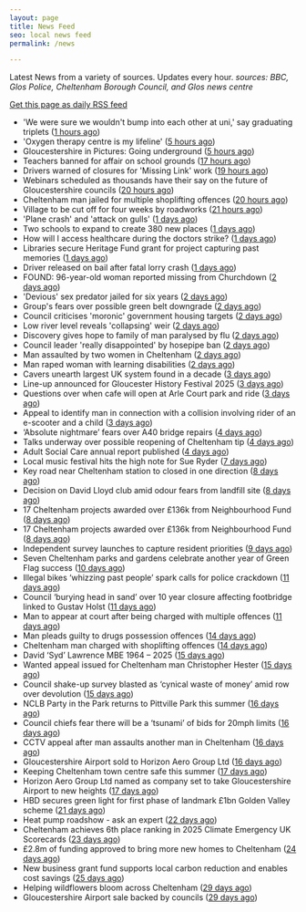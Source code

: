 ```yaml
---
layout: page
title: News Feed
seo: local news feed
permalink: /news

---
```


Latest News from a variety of sources. Updates every hour.
_sources: BBC, Glos Police, Cheltenham Borough Council, and Glos news centre_

[Get this page as daily RSS feed](/daily.rss)

<!-- news_marker starts -->
- 'We were sure we wouldn't bump into each other at uni,' say graduating triplets ([1 hours ago](https://www.bbc.com/news/articles/ce83de99y85o))
- 'Oxygen therapy centre is my lifeline' ([5 hours ago](https://www.bbc.com/news/articles/cwyqy84r22wo))
- Gloucestershire in Pictures: Going underground ([5 hours ago](https://www.bbc.com/news/articles/cvg12j0n75xo))
- Teachers banned for affair on school grounds ([17 hours ago](https://www.bbc.com/news/articles/cx2n2wn6p7zo))
- Drivers warned of closures for 'Missing Link' work ([19 hours ago](https://www.bbc.com/news/articles/c0m8dxkjz3eo))
- Webinars scheduled as thousands have their say on the future of Gloucestershire councils ([20 hours ago](https://gloucesternewscentre.co.uk/webinars-scheduled-as-thousands-have-their-say-on-the-future-of-gloucestershire-councils/))
- Cheltenham man jailed for multiple shoplifting offences ([20 hours ago](https://gloucesternewscentre.co.uk/cheltenham-man-jailed-for-multiple-shoplifting-offences/))
- Village to be cut off for four weeks by roadworks ([21 hours ago](https://www.bbc.com/news/articles/c9w19qy91ewo))
- 'Plane crash' and 'attack on gulls' ([1 days ago](https://www.bbc.com/news/articles/cq8z8wj4yzgo))
- Two schools to expand to create 380 new places ([1 days ago](https://www.bbc.com/news/articles/cp3k356p5d7o))
- How will I access healthcare during the doctors strike? ([1 days ago](https://www.bbc.com/news/articles/cgq7qy232n3o))
- Libraries secure Heritage Fund grant for project capturing past memories ([1 days ago](https://gloucesternewscentre.co.uk/libraries-secure-heritage-fund-grant-for-project-capturing-past-memories/))
- Driver released on bail after fatal lorry crash ([1 days ago](https://www.bbc.com/news/articles/cwye4lnelp9o))
- FOUND: 96-year-old woman reported missing from Churchdown ([2 days ago](https://gloucesternewscentre.co.uk/search-for-96-year-old-woman-reported-missing-from-churchdown/))
- 'Devious' sex predator jailed for six years ([2 days ago](https://www.bbc.com/news/articles/czjkj7z44m4o))
- Group's fears over possible green belt downgrade ([2 days ago](https://www.bbc.com/news/articles/c07dr2jzglxo))
- Council criticises 'moronic' government housing targets ([2 days ago](https://www.bbc.com/news/articles/clym44deznlo))
- Low river level reveals 'collapsing' weir ([2 days ago](https://www.bbc.com/news/articles/czey4778n40o))
- Discovery gives hope to family of man paralysed by flu ([2 days ago](https://www.bbc.com/news/articles/cx23z44j3vro))
- Council leader 'really disappointed' by hosepipe ban ([2 days ago](https://www.bbc.com/news/articles/c7842vg3g5mo))
- Man assaulted by two women in Cheltenham ([2 days ago](https://gloucesternewscentre.co.uk/man-assaulted-by-two-women-in-cheltenham/))
- Man raped woman with learning disabilities ([2 days ago](https://www.bbc.com/news/articles/cly8exye0qpo))
- Cavers unearth largest UK system found in a decade ([3 days ago](https://www.bbc.com/news/articles/cz6g4eg41wlo))
- Line-up announced for Gloucester History Festival 2025 ([3 days ago](https://gloucesternewscentre.co.uk/line-up-announced-for-gloucester-history-festival-2025/))
- Questions over when cafe will open at Arle Court park and ride ([3 days ago](https://gloucesternewscentre.co.uk/questions-over-when-cafe-will-open-at-arle-court-park-and-ride/))
- Appeal to identify man in connection with a collision involving rider of an e-scooter and a child ([3 days ago](https://gloucesternewscentre.co.uk/appeal-to-identify-man-in-connection-with-a-collision-involving-rider-of-an-e-scooter-and-a-child/))
- ‘Absolute nightmare’ fears over A40 bridge repairs ([4 days ago](https://gloucesternewscentre.co.uk/absolute-nightmare-fears-over-a40-bridge-repairs/))
- Talks underway over possible reopening of Cheltenham tip ([4 days ago](https://gloucesternewscentre.co.uk/talks-underway-over-possible-reopening-of-cheltenham-tip/))
- Adult Social Care annual report published ([4 days ago](https://gloucesternewscentre.co.uk/adult-social-care-annual-report-published/))
- Local music festival hits the high note for Sue Ryder ([7 days ago](https://gloucesternewscentre.co.uk/local-music-festival-hits-the-high-note-for-sue-ryder/))
- Key road near Cheltenham station to closed in one direction ([8 days ago](https://gloucesternewscentre.co.uk/key-road-near-cheltenham-station-to-closed-in-one-direction/))
- Decision on David Lloyd club amid odour fears from landfill site ([8 days ago](https://gloucesternewscentre.co.uk/decision-on-david-lloyd-club-amid-odour-fears-from-landfill-site/))
- 17 Cheltenham projects awarded over £136k from Neighbourhood Fund ([8 days ago](https://gloucesternewscentre.co.uk/17-cheltenham-projects-awarded-over-136k-from-neighbourhood-fund/))
- 17 Cheltenham projects awarded over £136k from Neighbourhood Fund ([8 days ago](https://www.cheltenham.gov.uk/news/article/3036/17_cheltenham_projects_awarded_over_136k_from_neighbourhood_fund))
- Independent survey launches to capture resident priorities ([9 days ago](https://www.cheltenham.gov.uk/news/article/3035/independent_survey_launches_to_capture_resident_priorities))
- Seven Cheltenham parks and gardens celebrate another year of Green Flag success ([10 days ago](https://www.cheltenham.gov.uk/news/article/3034/seven_cheltenham_parks_and_gardens_celebrate_another_year_of_green_flag_success))
- Illegal bikes ‘whizzing past people’ spark calls for police crackdown ([11 days ago](https://gloucesternewscentre.co.uk/illegal-bikes-whizzing-past-people-spark-calls-for-police-crackdown/))
- Council ‘burying head in sand’ over 10 year closure affecting footbridge linked to Gustav Holst ([11 days ago](https://gloucesternewscentre.co.uk/council-burying-head-in-sand-over-10-year-closure-affecting-footbridge-linked-to-gustav-holst/))
- Man to appear at court after being charged with multiple offences ([11 days ago](https://gloucesternewscentre.co.uk/man-to-appear-at-court-after-being-charged-with-multiple-offences/))
- Man pleads guilty to drugs possession offences ([14 days ago](https://gloucesternewscentre.co.uk/man-pleads-guilty-to-drugs-possession-offences/))
- Cheltenham man charged with shoplifting offences ([14 days ago](https://gloucesternewscentre.co.uk/cheltenham-man-charged-with-shoplifting-offences/))
- David ‘Syd’ Lawrence MBE 1964 – 2025 ([15 days ago](https://www.bbc.co.uk/sounds/play/p0lpkk2r))
- Wanted appeal issued for Cheltenham man Christopher Hester ([15 days ago](https://gloucesternewscentre.co.uk/wanted-appeal-issued-for-cheltenham-man-christopher-hester/))
- Council shake-up survey blasted as ‘cynical waste of money’ amid row over devolution ([15 days ago](https://gloucesternewscentre.co.uk/council-shake-up-survey-blasted-as-cynical-waste-of-money-amid-row-over-devolution/))
- NCLB Party in the Park returns to Pittville Park this summer ([16 days ago](https://www.cheltenham.gov.uk/news/article/3033/nclb_party_in_the_park_returns_to_pittville_park_this_summer))
- Council chiefs fear there will be a ‘tsunami’ of bids for 20mph limits ([16 days ago](https://gloucesternewscentre.co.uk/council-chiefs-fear-there-will-be-a-tsunami-of-bids-for-20mph-limits/))
- CCTV appeal after man assaults another man in Cheltenham ([16 days ago](https://gloucesternewscentre.co.uk/cctv-appeal-after-man-assaults-another-man-in-cheltenham/))
- Gloucestershire Airport sold to Horizon Aero Group Ltd ([16 days ago](https://gloucesternewscentre.co.uk/gloucestershire-airport-sold-to-horizon-aero-group-ltd/))
- Keeping Cheltenham town centre safe this summer ([17 days ago](https://www.cheltenham.gov.uk/news/article/3032/keeping_cheltenham_town_centre_safe_this_summer))
- Horizon Aero Group Ltd named as company set to take Gloucestershire Airport to new heights ([17 days ago](https://www.cheltenham.gov.uk/news/article/3031/horizon_aero_group_ltd_named_as_company_set_to_take_gloucestershire_airport_to_new_heights))
- HBD secures green light for first phase of landmark £1bn Golden Valley scheme ([21 days ago](https://www.cheltenham.gov.uk/news/article/3030/hbd_secures_green_light_for_first_phase_of_landmark_1bn_golden_valley_scheme))
- Heat pump roadshow - ask an expert ([22 days ago](https://www.cheltenham.gov.uk/news/article/3029/heat_pump_roadshow_-_ask_an_expert))
- Cheltenham achieves 6th place ranking in 2025 Climate Emergency UK Scorecards ([23 days ago](https://www.cheltenham.gov.uk/news/article/3028/cheltenham_achieves_6th_place_ranking_in_2025_climate_emergency_uk_scorecards))
- £2.8m of funding approved to bring more new homes to Cheltenham ([24 days ago](https://www.cheltenham.gov.uk/news/article/3027/28m_of_funding_approved_to_bring_more_new_homes_to_cheltenham))
- New business grant fund supports local carbon reduction and enables cost savings ([25 days ago](https://www.cheltenham.gov.uk/news/article/3026/new_business_grant_fund_supports_local_carbon_reduction_and_enables_cost_savings))
- Helping wildflowers bloom across Cheltenham ([29 days ago](https://www.cheltenham.gov.uk/news/article/3025/helping_wildflowers_bloom_across_cheltenham))
- Gloucestershire Airport sale backed by councils ([29 days ago](https://www.cheltenham.gov.uk/news/article/3024/gloucestershire_airport_sale_backed_by_councils))

<!-- news_marker ends -->
